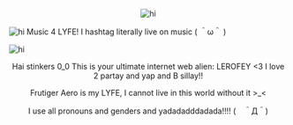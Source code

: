 <p align="center"> <img src="https://cdn.discordapp.com/attachments/1249282295094054984/1426829843236130948/Tumblr_l_669176792388631.gif?ex=68eca657&is=68eb54d7&hm=cddccb174fa63a4b00197de3cbfa7b3c8255e3ff0ed21ed6aa73fc2d350f554b&" alt="hi" />

<p align="left"> <img src="https://cdn.discordapp.com/attachments/1249282295094054984/1426829989789175940/Tumblr_l_669258079203131.gif?ex=68eca67a&is=68eb54fa&hm=68099b8f77bda3224058615a9e8e056bdba052fc10ca56a542eb802952478cda&" alt="hi" /> Music 4 LYFE! I hashtag literally live on music ( ＾ω＾ )

<p align="left"> <img src="https://cdn.discordapp.com/attachments/1249282295094054984/1426829900630855780/Tumblr_l_669189890977063.gif?ex=68eca665&is=68eb54e5&hm=878be407c7961e521931578cf9a206cbb2c11b82a1f25912a99e2afd995b28da&" alt="hi" /> 

<p align="center"> Hai stinkers 0_0 This is your ultimate internet web alien: LEROFEY <3 I love 2 partay and yap and B sillay!!

<p align="center"> Frutiger Aero is my LYFE, I cannot live in this world without it >_<

<p align="center"> I use all pronouns and genders and yadadadddadada!!!! (　＾Д＾)
